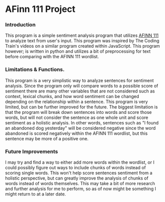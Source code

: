 # AFinn 111 Project

### Introduction
This program is a simple sentiment analysis program that utilizes [AFINN 111](http://www2.imm.dtu.dk/pubdb/pubs/6010-full.html) to analyze text from user's input. This program was inspired by The Coding Train's videos on a similar program created within JavaScript. This program however; is written in python and utilizes a bit of preprocessing for text before comparing with the AFINN 111 wordlist. 

### Limitations & Functions.
This program is a very simplistic way to analyze sentences for sentiment analysis. Since the program only will compare words to a possible score of sentiment there are many other variables that are not considered such as context, lexical chunks, and how word sentiment can be changed depending on the relationship within a sentence. This program is very limited, but can be further improved for the future. The biggest limitation is that the program will break down sentences into words and score those words, but will not consider the sentence as one whole unit and score sentiment as a holistic analysis. In other words, sentences such as "I found an abandoned dog yesterday" will be considered negative since the word abandoned is scored negatively within the AFINN 111 wordlist, but this sentence may be more of a positive one.

### Future Improvements
I may try and find a way to either add more words within the wordlist, or I could possibly figure out ways to include chunks of words instead of scoring single words. This won't help score sentences sentiment from a holistic perspective, but can greatly improve the analysis of chunks of words instead of words themselves. This may take a bit of more research and further analysis for me to perform, so as of now might be something I might return to at a later date.
